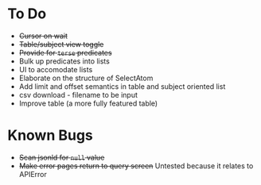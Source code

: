 # To Do

- ~~Cursor on wait~~
- ~~Table/subject view toggle~~
- ~~Provide for `terse` predicates~~
- Bulk up predicates into lists
- UI to accomodate lists
- Elaborate on the structure of SelectAtom
- Add limit and offset semantics in table and subject oriented list
- csv download - filename to be input
- Improve table (a more fully featured table)

# Known Bugs

- ~~Scan jsonld for `null` value~~
- ~~Make error pages return to query screen~~ Untested because it relates to APIError